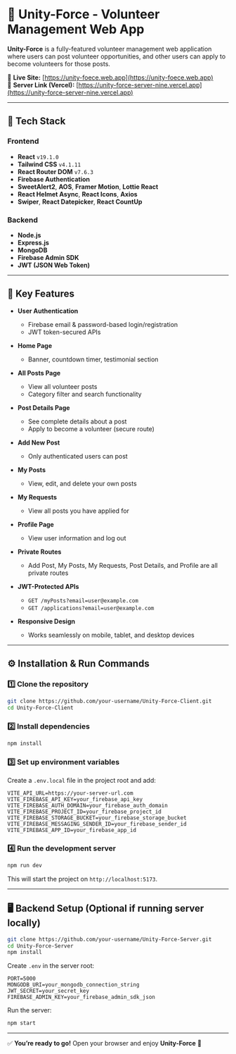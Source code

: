 # 🌟 Unity-Force - Volunteer Management Web App

**Unity-Force** is a fully-featured volunteer management web application where users can post volunteer opportunities, and other users can apply to become volunteers for those posts.

🔗 **Live Site:** [https://unity-foece.web.app](https://unity-foece.web.app)  
🔗 **Server Link (Vercel):** [https://unity-force-server-nine.vercel.app](https://unity-force-server-nine.vercel.app)

---

## 🚀 Tech Stack

### Frontend
- **React** `v19.1.0`
- **Tailwind CSS** `v4.1.11`
- **React Router DOM** `v7.6.3`
- **Firebase Authentication**
- **SweetAlert2**, **AOS**, **Framer Motion**, **Lottie React**
- **React Helmet Async**, **React Icons**, **Axios**
- **Swiper**, **React Datepicker**, **React CountUp**

### Backend
- **Node.js**
- **Express.js**
- **MongoDB**
- **Firebase Admin SDK**
- **JWT (JSON Web Token)**

---

## 🔐 Key Features

- **User Authentication**
  - Firebase email & password-based login/registration
  - JWT token-secured APIs

- **Home Page**
  - Banner, countdown timer, testimonial section

- **All Posts Page**
  - View all volunteer posts
  - Category filter and search functionality

- **Post Details Page**
  - See complete details about a post
  - Apply to become a volunteer (secure route)

- **Add New Post**
  - Only authenticated users can post

- **My Posts**
  - View, edit, and delete your own posts

- **My Requests**
  - View all posts you have applied for

- **Profile Page**
  - View user information and log out

- **Private Routes**
  - Add Post, My Posts, My Requests, Post Details, and Profile are all private routes

- **JWT-Protected APIs**
  - `GET /myPosts?email=user@example.com`
  - `GET /applications?email=user@example.com`

- **Responsive Design**
  - Works seamlessly on mobile, tablet, and desktop devices

---

## ⚙️ Installation & Run Commands

### 1️⃣ Clone the repository
```bash
git clone https://github.com/your-username/Unity-Force-Client.git
cd Unity-Force-Client
```

### 2️⃣ Install dependencies
```bash
npm install
```

### 3️⃣ Set up environment variables
Create a `.env.local` file in the project root and add:
```env
VITE_API_URL=https://your-server-url.com
VITE_FIREBASE_API_KEY=your_firebase_api_key
VITE_FIREBASE_AUTH_DOMAIN=your_firebase_auth_domain
VITE_FIREBASE_PROJECT_ID=your_firebase_project_id
VITE_FIREBASE_STORAGE_BUCKET=your_firebase_storage_bucket
VITE_FIREBASE_MESSAGING_SENDER_ID=your_firebase_sender_id
VITE_FIREBASE_APP_ID=your_firebase_app_id
```

### 4️⃣ Run the development server
```bash
npm run dev
```
This will start the project on `http://localhost:5173`.

---

## 🖥 Backend Setup (Optional if running server locally)

```bash
git clone https://github.com/your-username/Unity-Force-Server.git
cd Unity-Force-Server
npm install
```

Create `.env` in the server root:
```env
PORT=5000
MONGODB_URI=your_mongodb_connection_string
JWT_SECRET=your_secret_key
FIREBASE_ADMIN_KEY=your_firebase_admin_sdk_json
```

Run the server:
```bash
npm start
```

---

✅ **You’re ready to go!** Open your browser and enjoy **Unity-Force** 🚀
